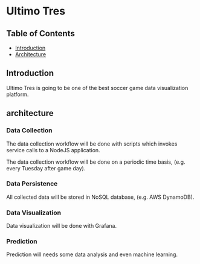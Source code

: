 # Ultimo Tres

## Table of Contents
- [Introduction](#introduction)
- [Architecture](#architecture)

## Introduction

Ultimo Tres is going to be one of the best soccer game data visualization platform.

## architecture

### Data Collection
The data collection workflow will be done with scripts which invokes service calls to a NodeJS application.

The data collection workflow will be done on a periodic time basis, (e.g. every Tuesday after game day).

### Data Persistence
All collected data will be stored in NoSQL database, (e.g. AWS DynamoDB).

### Data Visualization
Data visualization will be done with Grafana.

### Prediction
Prediction will needs some data analysis and even machine learning.
